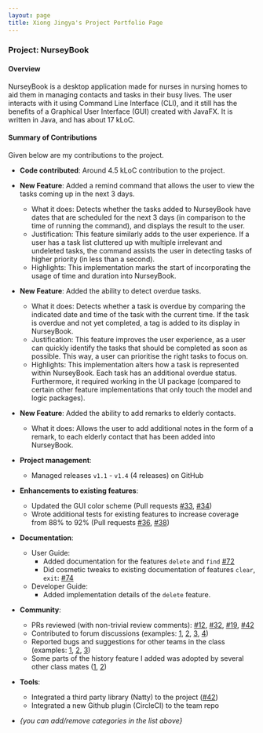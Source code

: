```yaml
---
layout: page
title: Xiong Jingya's Project Portfolio Page
---
```


### Project: NurseyBook

#### Overview

NurseyBook is a desktop application made for nurses in nursing homes to aid them in managing contacts and tasks in their busy lives. The user interacts with it using Command Line Interface (CLI), 
and it still has the benefits of a Graphical User Interface (GUI) created with JavaFX. It is written in Java, and has about 17 kLoC. 

#### Summary of Contributions

Given below are my contributions to the project.

* **Code contributed**: Around 4.5 kLoC contribution to the project.

* **New Feature**: Added a remind command that allows the user to view the tasks coming up in the next 3 days.
   * What it does: Detects whether the tasks added to NurseyBook have dates that are scheduled for the next 3 days (in comparison to the time of running the command), and displays the result to the user.
   * Justification: This feature similarly adds to the user experience. If a user has a task list cluttered up with multiple irrelevant and undeleted tasks, the command assists the user in detecting tasks of higher priority (in less than a second).
   * Highlights: This implementation marks the start of incorporating the usage of time and duration into NurseyBook.

* **New Feature**: Added the ability to detect overdue tasks.
    * What it does: Detects whether a task is overdue by comparing the indicated date and time of the task with the current time. If the task is overdue and not yet completed, a tag is added to its display in NurseyBook.
    * Justification: This feature improves the user experience, as a user can quickly identify the tasks that should be completed as soon as possible. This way, a user can prioritise the right tasks to focus on. 
    * Highlights: This implementation alters how a task is represented within NurseyBook. Each task has an additional overdue status. Furthermore, it required working in the UI package (compared to certain other feature implementations that only touch the model and logic packages).

* **New Feature**: Added the ability to add remarks to elderly contacts.
    * What it does: Allows the user to add additional notes in the form of a remark, to each elderly contact that has been added into NurseyBook.
    
* **Project management**:
    * Managed releases `v1.1` - `v1.4` (4 releases) on GitHub

* **Enhancements to existing features**:
    * Updated the GUI color scheme (Pull requests [\#33](), [\#34]())
    * Wrote additional tests for existing features to increase coverage from 88% to 92% (Pull requests [\#36](), [\#38]())

* **Documentation**:
    * User Guide:
        * Added documentation for the features `delete` and `find` [\#72]()
        * Did cosmetic tweaks to existing documentation of features `clear`, `exit`: [\#74]()
    * Developer Guide:
        * Added implementation details of the `delete` feature.

* **Community**:
    * PRs reviewed (with non-trivial review comments): [\#12](), [\#32](), [\#19](), [\#42]()
    * Contributed to forum discussions (examples: [1](), [2](), [3](), [4]())
    * Reported bugs and suggestions for other teams in the class (examples: [1](), [2](), [3]())
    * Some parts of the history feature I added was adopted by several other class mates ([1](), [2]())

* **Tools**:
    * Integrated a third party library (Natty) to the project ([\#42]())
    * Integrated a new Github plugin (CircleCI) to the team repo

* _{you can add/remove categories in the list above}_
